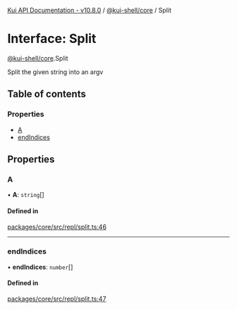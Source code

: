 [Kui API Documentation - v10.8.0](../README.md) / [@kui-shell/core](../modules/kui_shell_core.md) / Split

# Interface: Split

[@kui-shell/core](../modules/kui_shell_core.md).Split

Split the given string into an argv

## Table of contents

### Properties

- [A](kui_shell_core.Split.md#a)
- [endIndices](kui_shell_core.Split.md#endindices)

## Properties

### A

• **A**: `string`[]

#### Defined in

[packages/core/src/repl/split.ts:46](https://github.com/mra-ruiz/kui/blob/27e887ab4/packages/core/src/repl/split.ts#L46)

---

### endIndices

• **endIndices**: `number`[]

#### Defined in

[packages/core/src/repl/split.ts:47](https://github.com/mra-ruiz/kui/blob/27e887ab4/packages/core/src/repl/split.ts#L47)
